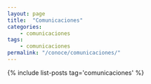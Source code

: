 ```yaml
---
layout: page
title:  "Comunicaciones"
categories:
    - comunicaciones
tags:
    - comunicaciones
permalink: "/conoce/comunicaciones/"
---
```

{% include list-posts tag='comunicaciones' %}